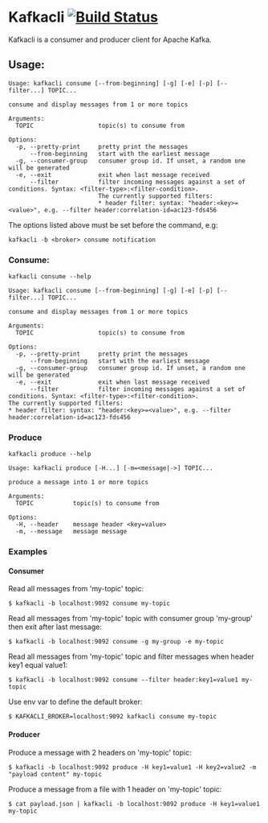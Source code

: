 # Kafkacli [![Build Status](https://travis-ci.org/mouminoux/kafkacli.svg?branch=master)](https://travis-ci.org/mouminoux/kafkacli)

Kafkacli is a consumer and producer client for Apache Kafka.

## Usage:
```
Usage: kafkacli consume [--from-beginning] [-g] [-e] [-p] [--filter...] TOPIC...

consume and display messages from 1 or more topics

Arguments:
  TOPIC                  topic(s) to consume from

Options:                 
  -p, --pretty-print     pretty print the messages
      --from-beginning   start with the earliest message
  -g, --consumer-group   consumer group id. If unset, a random one will be generated
  -e, --exit             exit when last message received
      --filter           filter incoming messages against a set of conditions. Syntax: <filter-type>:<filter-condition>.
                         The currently supported filters:
                         * header filter: syntax: "header:<key>=<value>", e.g. --filter header:correlation-id=ac123-fds456
```

The options listed above must be set before the command, e.g:

`kafkacli -b <broker> consume notification`

### Consume:

```
kafkacli consume --help

Usage: kafkacli consume [--from-beginning] [-g] [-e] [-p] [--filter...] TOPIC...

consume and display messages from 1 or more topics
                         
Arguments:               
  TOPIC                  topic(s) to consume from
                         
Options:                 
  -p, --pretty-print     pretty print the messages
      --from-beginning   start with the earliest message
  -g, --consumer-group   consumer group id. If unset, a random one will be generated
  -e, --exit             exit when last message received
      --filter           filter incoming messages against a set of conditions. Syntax: <filter-type>:<filter-condition>.
The currently supported filters:
* header filter: syntax: "header:<key>=<value>", e.g. --filter header:correlation-id=ac123-fds456

```

### Produce

```
kafkacli produce --help

Usage: kafkacli produce [-H...] [-m=<message|->] TOPIC...

produce a message into 1 or more topics
                  
Arguments:        
  TOPIC           topic(s) to consume from
                  
Options:          
  -H, --header    message header <key=value>
  -m, --message   message message
```

### Examples

#### Consumer

Read all messages from 'my-topic' topic:

    $ kafkacli -b localhost:9092 consume my-topic

Read all messages from 'my-topic' topic with consumer group 'my-group' then exit after last message:

    $ kafkacli -b localhost:9092 consume -g my-group -e my-topic

Read all messages from 'my-topic' topic and filter messages when header key1 equal value1:

    $ kafkacli -b localhost:9092 consume --filter header:key1=value1 my-topic
    
Use env var to define the default broker:

    $ KAFKACLI_BROKER=localhost:9092 kafkacli consume my-topic

#### Producer

Produce a message with 2 headers on 'my-topic' topic:

    $ kafkacli -b localhost:9092 produce -H key1=value1 -H key2=value2 -m "payload content" my-topic

Produce a message from a file with 1 header on 'my-topic' topic:

    $ cat payload.json | kafkacli -b localhost:9092 produce -H key1=value1 my-topic
